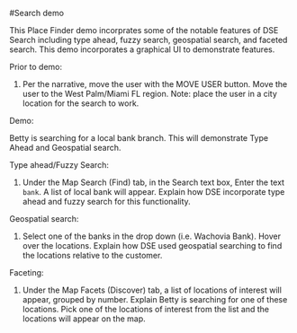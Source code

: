 #Search demo

This Place Finder demo incorprates some of the notable features of DSE Search including type ahead, fuzzy search, geospatial search, and faceted search. This demo incorporates a graphical UI to demonstrate features.

Prior to demo:

1. Per the narrative, move the user with the MOVE USER button. Move the user to the West Palm/Miami FL region. Note: place the user in a city location for the search to work.

Demo:

Betty is searching for a local bank branch. This will demonstrate Type Ahead and Geospatial search.

Type ahead/Fuzzy Search:

1. Under the Map Search (Find) tab, in the Search text box, Enter the text ```bank```. A list of local bank will appear. Explain how DSE incorporate type ahead and fuzzy search for this functionality. 

Geospatial search:

1. Select one of the banks in the drop down (i.e. Wachovia Bank). Hover over the locations. Explain how DSE used geospatial searching to find the locations relative to the customer.

Faceting:

1. Under the Map Facets (Discover) tab, a list of locations of interest will appear, grouped by number. Explain Betty is searching for one of these locations. Pick one of the locations of interest from the list and the locations will appear on the map.


